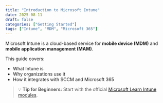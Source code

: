 ```yaml
---
title: "Introduction to Microsoft Intune"
date: 2025-08-11
draft: false
categories: ["Getting Started"]
tags: ["Intune", "MDM", "Microsoft 365"]
---
```


Microsoft Intune is a cloud-based service for **mobile device (MDM)** and **mobile application management (MAM)**.

This guide covers:
- What Intune is  
- Why organizations use it  
- How it integrates with SCCM and Microsoft 365

> 💡 **Tip for Beginners:** Start with the official [Microsoft Learn Intune modules](https://learn.microsoft.com/mem/intune/fundamentals/what-is-intune).
